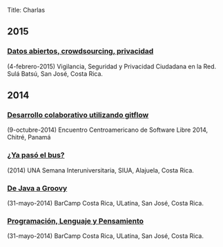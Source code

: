 Title: Charlas

## 2015

### [Datos abiertos, crowdsourcing, privacidad](http://www.ic-itcr.ac.cr/~dmunguia/charlas/datosabiertos.html)
(4-febrero-2015) Vigilancia, Seguridad y Privacidad Ciudadana en la Red. Sulá Batsú, San José, Costa Rica.

## 2014

### [Desarrollo colaborativo utilizando gitflow](http://www.ic-itcr.ac.cr/~dmunguia/charlas/gitflow.html)
(9-octubre-2014) Encuentro Centroamericano de Software Libre 2014, Chitré, Panamá

### [¿Ya pasó el bus?](http://www.ic-itcr.ac.cr/~dmunguia/charlas/labexp.html)
(2014) UNA Semana Interuniversitaria, SIUA, Alajuela, Costa Rica.

### [De Java a Groovy](http://www.ic-itcr.ac.cr/~dmunguia/charlas/groovy.html)
(31-mayo-2014) BarCamp Costa Rica, ULatina, San José, Costa Rica.

### [Programación, Lenguaje y Pensamiento](http://www.ic-itcr.ac.cr/~dmunguia/charlas/plp.html)
(31-mayo-2014) BarCamp Costa Rica, ULatina, San José, Costa Rica.
